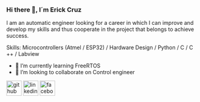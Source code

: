 ### Hi there 👋, I´m Erick Cruz
I am an automatic engineer looking for a career in which I can improve and develop my skills and thus cooperate in the project that belongs to achieve success.

Skills: Microcontrollers (Atmel / ESP32) / Hardware Design / Python / C / C ++ / Labview

- 🌱 I’m currently learning FreeRTOS 
- 👯 I’m looking to collaborate on Control engineer 


[<img src='https://cdn.jsdelivr.net/npm/simple-icons@3.0.1/icons/github.svg' alt='github' height='40'>](https://github.com/ErickCruzHernández)  [<img src='https://cdn.jsdelivr.net/npm/simple-icons@3.0.1/icons/linkedin.svg' alt='linkedin' height='40'>](https://www.linkedin.com/in/ErickCruz/)  [<img src='https://cdn.jsdelivr.net/npm/simple-icons@3.0.1/icons/facebook.svg' alt='facebook' height='40'>](https://www.facebook.com/ErickCruz)  

